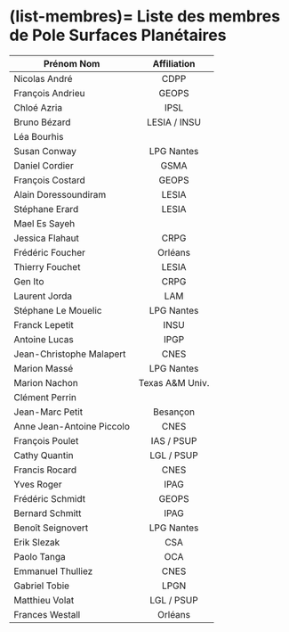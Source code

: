 (list-membres)=
Liste des membres de Pole Surfaces Planétaires
==============================================

| Prénom Nom                | Affiliation     |
|---------------------------|:---------------:|
| Nicolas André             | CDPP            |
| François Andrieu          | GEOPS           |
| Chloé Azria               | IPSL            |
| Bruno Bézard              | LESIA / INSU    |
| Léa Bourhis               |                 |
| Susan Conway              | LPG Nantes      |
| Daniel Cordier            | GSMA            |
| François Costard          | GEOPS           |
| Alain Doressoundiram      | LESIA           |
| Stéphane Erard            | LESIA           |
| Mael Es Sayeh             |                 |
| Jessica Flahaut           | CRPG            |
| Frédéric Foucher          | Orléans         |
| Thierry Fouchet           | LESIA           |
| Gen Ito                   | CRPG            |
| Laurent Jorda             | LAM             |
| Stéphane Le Mouelic       | LPG Nantes      |
| Franck Lepetit            | INSU            |
| Antoine Lucas             | IPGP            |
| Jean-Christophe Malapert  | CNES            |
| Marion Massé              | LPG Nantes      |
| Marion Nachon             | Texas A&M Univ. |
| Clément Perrin            |                 |
| Jean-Marc Petit           | Besançon        |
| Anne Jean-Antoine Piccolo | CNES            |
| François Poulet           | IAS / PSUP      |
| Cathy Quantin             | LGL / PSUP      |
| Francis Rocard            | CNES            |
| Yves Roger                | IPAG            |
| Frédéric Schmidt          | GEOPS           |
| Bernard Schmitt           | IPAG            |
| Benoît Seignovert         | LPG Nantes      |
| Erik Slezak               | CSA             |
| Paolo Tanga               | OCA             |
| Emmanuel Thulliez         | CNES            |
| Gabriel Tobie             | LPGN            |
| Matthieu Volat            | LGL / PSUP      |
| Frances Westall           | Orléans         |
